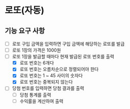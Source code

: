 # 로또(자동)

## 기능 요구 사항
- [ ] 로또 구입 금액을 입력하면 구입 금액에 해당하는 로또를 발급
- [ ] 로또 1장의 가격은 1000원
- [ ] 로또 1장을 발급할 때마다 현재 발급된 로또 번호를 출력
  - [x] 로또 번호는 6개다
  - [x] 로또 번호는 오름차순으로 정렬되어야 한다
  - [x] 로또 번호는 1 ~ 45 사이의 숫자다
  - [x] 로또 번호는 중복되지 않는다
- [ ] 당첨 번호를 입력하면 당첨 결과를 출력
  - [ ] 당첨 통계를 출력
  - [ ] 수익률을 계산하여 출력
